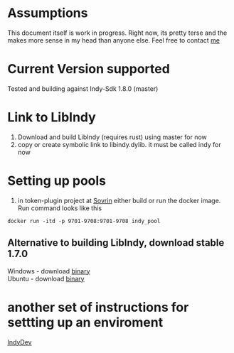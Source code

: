 ﻿# Assumptions
This document itself is work in progress.  Right now, its pretty terse and
the makes more sense in my head than anyone else.  Feel free to contact [me](
matt.raffel@evernym.com)

# Current Version supported
Tested and building against Indy-Sdk 1.8.0 (master)

# Link to LibIndy
1. Download and build LibIndy (requires rust) using master for now
2. copy or create symbolic link to libindy.dylib.  it must be called indy for now

# Setting up pools
1. in token-plugin project at [Sovrin](https://github.com/sovrin-foundation/token-plugin) 
either build or run the docker image.  Run command looks like this
```
docker run -itd -p 9701-9708:9701-9708 indy_pool
```

## Alternative to building LibIndy, download stable 1.7.0
Windows - download [binary](https://repo.sovrin.org/windows/libindy/)  
Ubuntu - download [binary](https://repo.sovrin.org/sdk/lib/apt/xenial/stable/)

# another set of instructions for settting up an enviroment
[IndyDev](https://github.com/kdenhartog/indy-dev)